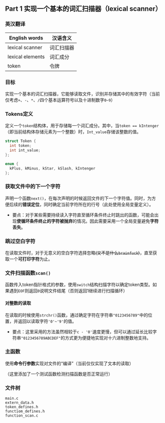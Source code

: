 ## Part 1 实现一个基本的词汇扫描器（lexical scanner）

### 英汉翻译

| English words    | 汉语含义   |
| ---------------- | ---------- |
| lexical scanner  | 词汇扫描器 |
| lexical elements | 词汇成分   |
| token            | 令牌       |

### 目标

实现一个基本的词汇扫描器，它能够读取文件，识别并存储其中的有效字符（当前仅考虑`+`、`-`、`*`、`/`四个基本运算符号以及十进制数字`0~9`）

### Tokens定义

定义一个`token`结构体，用于存储每一个词汇成分。其中，当`token == kIntenger`（即当前结构体存储元素为一个整数）时，`Int_value`存储该整数的值。

```c
struct Token {
  int token;
  int int_value;
};

enum {
  kPlus, kMinus, kStar, kSlash, kIntenger
};
```

### 获取文件中的下一个字符

声明一个函数`next()`，在每次声明的时候返回文件的下一个字符值。同时，为方便后续的**错误定位**，同时确定当前字符所在的行号（此处使用全局变量定义）。

- 要点：对于某些需要持续读入字符直至循环条件终止时跳出的函数，可能会出现**使循环条件终止的字符被抛弃**的情况。因此需要采用一个全局变量避免**字符丢失**。

### 跳过空白字符

在读取文件时，对于无意义的空白字符选择忽略~~(又不是什么`brainfuck`)~~，直至获取一个**可打印字符**为止。

### 文件扫描函数`scan()`

函数传入token指针格式的参数，使用`switch`结构扫描字符以确定token类型。如果遇到`EOF`则返回`0`说明文件结尾（否则返回1继续进行扫描循环）

#### 对整数的读取

在读取的时候使用`strchr()`函数，通过确定字符在字符串`"0123456789"`中的位置，并返回以读取字符`'0'~'9'`的值。

- 要点：这里采用的方法虽然相较于`c - '0'`速度更慢，但可以通过延长比较字符串`"0123456789ABCDEF"`的方式更为便捷地实现对十六进制整数地支持。

### 主函数

使用**命令行参数**实现对文件的“编译”（当前仅仅实现了文本的读取）

（这里添加了一个测试函数检测扫描函数是否正常运行）

### 文件树

```
main.c
extern_data.h
token_defines.h
functiom_defines.h
function_scan.c


```

